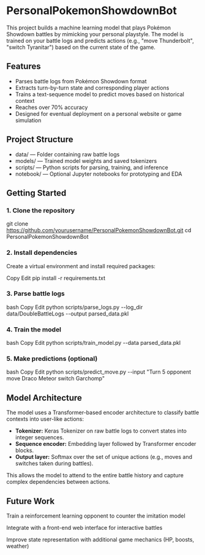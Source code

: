 # PersonalPokemonShowdownBot
This project builds a machine learning model that plays Pokémon Showdown battles by mimicking your personal playstyle. The model is trained on your battle logs and predicts actions (e.g., "move Thunderbolt", "switch Tyranitar") based on the current state of the game.
## Features

- Parses battle logs from Pokémon Showdown format
- Extracts turn-by-turn state and corresponding player actions
- Trains a text-sequence model to predict moves based on historical context
- Reaches over 70% accuracy
- Designed for eventual deployment on a personal website or game simulation

## Project Structure

- data/ — Folder containing raw battle logs
- models/ — Trained model weights and saved tokenizers
- scripts/ — Python scripts for parsing, training, and inference
- notebook/ — Optional Jupyter notebooks for prototyping and EDA

## Getting Started

### 1. Clone the repository

git clone https://github.com/yourusername/PersonalPokemonShowdownBot.git
cd PersonalPokemonShowdownBot

### 2. Install dependencies
Create a virtual environment and install required packages:

Copy
Edit
pip install -r requirements.txt

### 3. Parse battle logs
bash
Copy
Edit
python scripts/parse_logs.py --log_dir data/DoubleBattleLogs --output parsed_data.pkl

### 4. Train the model
bash
Copy
Edit
python scripts/train_model.py --data parsed_data.pkl

### 5. Make predictions (optional)
bash
Copy
Edit
python scripts/predict_move.py --input "Turn 5 opponent move Draco Meteor switch Garchomp"

## Model Architecture
The model uses a Transformer-based encoder architecture to classify battle contexts into user-like actions:

- **Tokenizer:** Keras Tokenizer on raw battle logs to convert states into integer sequences.
- **Sequence encoder:** Embedding layer followed by Transformer encoder blocks.
- **Output layer:** Softmax over the set of unique actions (e.g., moves and switches taken during battles).

This allows the model to attend to the entire battle history and capture complex dependencies between actions.

## Future Work
Train a reinforcement learning opponent to counter the imitation model

Integrate with a front-end web interface for interactive battles

Improve state representation with additional game mechanics (HP, boosts, weather)
